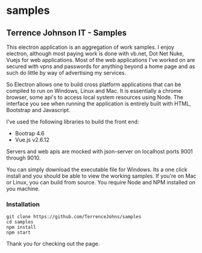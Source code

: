 # samples
## Terrence Johnson IT - Samples

This electron application is an aggregation of work samples. I enjoy electron, although most paying work is done with vb.net, Dot Net Nuke, Vuejs for web applications. Most of the web applications I've worked on are secured with vpns and passwords for anything beyond a home page and as such do little by way of advertising my services.

So Electron allows one to build cross platform applications that can be compiled to run on Windows, Linux and Mac. It is essentially a chrome browser, some api's to access local system resources using Node. The interface you see when running the application is entirely built with HTML, Bootstrap and Javascript. 

I've used the following libraries to build the front end: 
* Bootrap 4.6
* Vue.js v2.6.12 

Servers and web apis are mocked with json-server on localhost ports 9001 through 9010.
 

You can simply download the executable file for Windows. Its a one click install and you should be able to view the working samples. If you're on Mac or Linux, you can build from source. You require Node and NPM installed on you machine.

### Installation
```
git clone https://github.com/TerrenceJohns/samples
cd samples
npm install
npm start
```

Thank you for checking out the page.